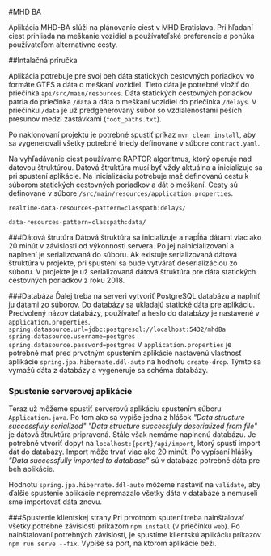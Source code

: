 #MHD BA

Aplikácia MHD-BA slúži na plánovanie ciest v MHD Bratislava. 
Pri hľadaní ciest prihliada na meškanie vozidiel a používateľské preferencie a ponúka používateľom alternatívne cesty.

##Intalačná príručka

Aplikácia potrebuje pre svoj beh dáta statických cestovných poriadkov vo formáte GTFS a dáta o meškaní vozidiel.
Tieto dáta je potrebné vložiť do priečinka `api/src/main/resources`. 
Dáta statických cestovných poriadkov patria do priečinka `/data` a dáta o meškaní vozidiel do priečinka `/delays`.
V priečinku `/data` je už predgenerovaný súbor so vzdialenosťami peších presunov medzi zastávkami (`foot_paths.txt`).

Po naklonovaní projektu je potrebné spustiť príkaz
`mvn clean install`, aby sa vygenerovali všetky potrebné triedy definované v súbore `contract.yaml`.

Na vyhľadávanie ciest používame RAPTOR algoritmus, ktorý operuje nad dátovou štruktúrou. 
Dátová štruktúra musí byť vždy aktuálna a inicializuje sa pri spustení aplikácie.
Na inicializáciu potrebuje maž definovanú cestu k súborom statických cestovných poriadkov a dát o meškaní. 
Cesty sú definované v súbore `/src/main/resources/application.properties`. 

`realtime-data-resources-pattern=classpath:delays/`

`data-resources-pattern=classpath:data/`

###Dátová štrutúra
Dátová štruktúra sa inicializuje a napĺňa dátami viac ako 20 minút v závislosti od výkonnosti servera. 
Po jej nainicializovaní a naplnení je serializovaná do súboru.
Ak existuje serializovaná dátová štruktúra v projekte, pri spustení sa bude vytvárať deserializáciou zo súboru. 
V projekte je už serializovaná dátová štruktúra pre dáta statických cestovných poriadkov z roku 2018.

###Databáza
Ďalej treba na serveri vytvoriť PostgreSQL databázu a naplniť ju dátami zo súborov. 
Do databázy sa ukladajú statické dáta pre aplikáciu. 
Predvolený názov databázy, používateľ a heslo do databázy je nastavené v `application.properties`.
`spring.datasource.url=jdbc:postgresql://localhost:5432/mhdBa`
`spring.datasource.username=postgres`
`spring.datasource.password=postgres`
V `application.properties`  je potrebné mať pred prvotným spustením aplikácie nastavenú vlastnosť aplikácie
`spring.jpa.hibernate.ddl-auto` na hodnotu `create-drop`. 
Týmto sa vymažú dáta z databázy a vygeneruje sa schéma databázy.

### Spustenie serverovej aplikácie
Teraz už môžeme spustiť serverovú aplikáciu spustením súboru `Application.java`. 
Po tom ako sa vypíše jedna z hlášok 
*"Data structure successfuly serialized"*
*"Data structure successfuly deserialized from file"*
je dátová štruktúra pripravená. Stále však nemáme naplnenú databázu. 
Je potrebné vtvoriť dopyt na `localhost:{port}/api/import`, ktorý spustí import dát do databázy.
Import môže trvať viac ako 20 minút. Po vypísaní hlášky 
*"Data successfully imported to database"* sú v databáze potrebné dáta pre beh aplikácie.

Hodnotu `spring.jpa.hibernate.ddl-auto` môžeme nastaviť na `validate`, aby ďalšie spustenie aplikácie nepremazalo všetky dáta v databáze a nemuseli sme importovať dáta znovu.

###Spustenie klientskej strany
Pri prvotnom sputení treba nainštalovať všetky potrebné závislosti príkazom `npm install` (v priečinku `web`).
Po nainštalovaní potrebných závislostí, je spustíme klientskú aplikáciu príkazov `npm run serve --fix`.
Vypíše sa port, na ktorom aplikácie beží.

